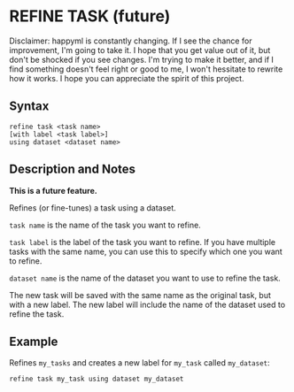 # REFINE TASK (future)

Disclaimer: happyml is constantly changing. If I see the chance for improvement, I'm going to take it. I hope that you get value out of it,
but don't be shocked if you see changes. I'm trying to make it better, and if I find something doesn't feel right or good to me, I won't hessitate
to rewrite how it works. I hope you can appreciate the spirit of this project.

## Syntax

```happyml
refine task <task name>
[with label <task label>]
using dataset <dataset name>
```

## Description and Notes
**This is a future feature.**

Refines (or fine-tunes) a task using a dataset. 

`task name` is the name of the task you want to refine.

`task label` is the label of the task you want to refine. If you have multiple tasks with the same name, you can use this to specify which one you want to refine.

`dataset name` is the name of the dataset you want to use to refine the task.

The new task will be saved with the same name as the original task, but with a new label. The new label will include the name of the dataset used to refine the task.

## Example

Refines `my_tasks` and creates a new label for `my_task` called `my_dataset`:

```happyml
refine task my_task using dataset my_dataset
```



